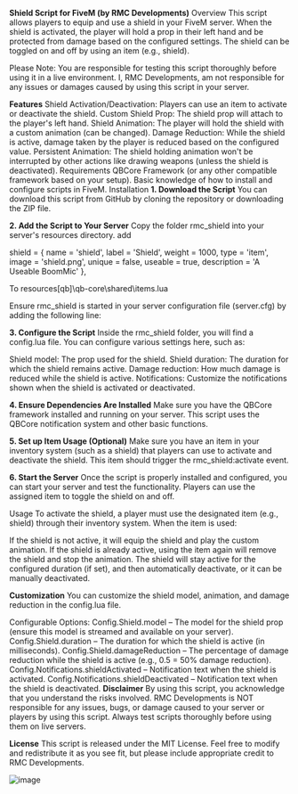 **Shield Script for FiveM (by RMC Developments)**
Overview
This script allows players to equip and use a shield in your FiveM server. When the shield is activated, the player will hold a prop in their left hand and be protected from damage based on the configured settings. The shield can be toggled on and off by using an item (e.g., shield).

Please Note: You are responsible for testing this script thoroughly before using it in a live environment. I, RMC Developments, am not responsible for any issues or damages caused by using this script in your server.

**Features**
Shield Activation/Deactivation: Players can use an item to activate or deactivate the shield.
Custom Shield Prop: The shield prop will attach to the player's left hand.
Shield Animation: The player will hold the shield with a custom animation (can be changed).
Damage Reduction: While the shield is active, damage taken by the player is reduced based on the configured value.
Persistent Animation: The shield holding animation won't be interrupted by other actions like drawing weapons (unless the shield is deactivated).
Requirements
QBCore Framework (or any other compatible framework based on your setup).
Basic knowledge of how to install and configure scripts in FiveM.
Installation
**1. Download the Script**
You can download this script from GitHub by cloning the repository or downloading the ZIP file.

**2. Add the Script to Your Server**
Copy the folder rmc_shield into your server's resources directory.
add     

shield                     = { name = 'shield', label = 'Shield', weight = 1000, type = 'item', image = 'shield.png', unique = false, useable = true, description = 'A Useable BoomMic' },

To resources\[qb]\qb-core\shared\items.lua

Ensure rmc_shield is started in your server configuration file (server.cfg) by adding the following line:

**3. Configure the Script**
Inside the rmc_shield folder, you will find a config.lua file. You can configure various settings here, such as:

Shield model: The prop used for the shield.
Shield duration: The duration for which the shield remains active.
Damage reduction: How much damage is reduced while the shield is active.
Notifications: Customize the notifications shown when the shield is activated or deactivated.

**4. Ensure Dependencies Are Installed**
Make sure you have the QBCore framework installed and running on your server. This script uses the QBCore notification system and other basic functions.

**5. Set up Item Usage (Optional)**
Make sure you have an item in your inventory system (such as a shield) that players can use to activate and deactivate the shield. This item should trigger the rmc_shield:activate event.

**6. Start the Server**
Once the script is properly installed and configured, you can start your server and test the functionality. Players can use the assigned item to toggle the shield on and off.

Usage
To activate the shield, a player must use the designated item (e.g., shield) through their inventory system. When the item is used:

If the shield is not active, it will equip the shield and play the custom animation.
If the shield is already active, using the item again will remove the shield and stop the animation.
The shield will stay active for the configured duration (if set), and then automatically deactivate, or it can be manually deactivated.

**Customization**
You can customize the shield model, animation, and damage reduction in the config.lua file.

Configurable Options:
Config.Shield.model – The model for the shield prop (ensure this model is streamed and available on your server).
Config.Shield.duration – The duration for which the shield is active (in milliseconds).
Config.Shield.damageReduction – The percentage of damage reduction while the shield is active (e.g., 0.5 = 50% damage reduction).
Config.Notifications.shieldActivated – Notification text when the shield is activated.
Config.Notifications.shieldDeactivated – Notification text when the shield is deactivated.
**Disclaimer**
By using this script, you acknowledge that you understand the risks involved. RMC Developments is NOT responsible for any issues, bugs, or damage caused to your server or players by using this script. Always test scripts thoroughly before using them on live servers.

**License**
This script is released under the MIT License. Feel free to modify and redistribute it as you see fit, but please include appropriate credit to RMC Developments.



![image](https://github.com/user-attachments/assets/cc22bf7c-56b4-4df5-a668-21a2c974d7ed)

